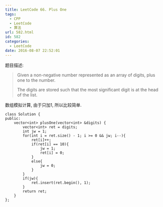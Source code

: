 ```yaml
---
title: LeetCode 66. Plus One
tags:
  - CPP
  - LeetCode
  - 算法
url: 582.html
id: 582
categories:
  - LeetCode
date: 2016-08-07 22:52:01
---
```

﻿题目描述:

>Given a non-negative number represented as an array of digits, plus one to the number.
>
>The digits are stored such that the most significant digit is at the head of the list.

数组模拟计算, 由于只加1, 所以比较简单.

    class Solution {
    public:
        vector<int> plusOne(vector<int> &digits) {
            vector<int> ret = digits;
            int jw = 1;
            for(int i = ret.size() - 1; i >= 0 && jw; i--){
                ret[i]++;
                if(ret[i] == 10){
                    jw = 1;
                    ret[i] = 0;
                }
                else{
                    jw = 0;
                }
            }
            if(jw){
                ret.insert(ret.begin(), 1);
            }
            return ret;
        }
    };